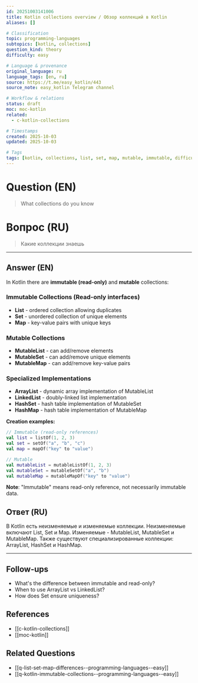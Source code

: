 ```yaml
---
id: 20251003141006
title: Kotlin collections overview / Обзор коллекций в Kotlin
aliases: []

# Classification
topic: programming-languages
subtopics: [kotlin, collections]
question_kind: theory
difficulty: easy

# Language & provenance
original_language: ru
language_tags: [en, ru]
source: https://t.me/easy_kotlin/443
source_note: easy_kotlin Telegram channel

# Workflow & relations
status: draft
moc: moc-kotlin
related:
  - c-kotlin-collections

# Timestamps
created: 2025-10-03
updated: 2025-10-03

# Tags
tags: [kotlin, collections, list, set, map, mutable, immutable, difficulty/easy, easy_kotlin, lang/ru, programming-languages]
---
```


# Question (EN)
> What collections do you know

# Вопрос (RU)
> Какие коллекции знаешь

---

## Answer (EN)

In Kotlin there are **immutable (read-only)** and **mutable** collections:

### Immutable Collections (Read-only interfaces)
- **List** - ordered collection allowing duplicates
- **Set** - unordered collection of unique elements
- **Map** - key-value pairs with unique keys

### Mutable Collections
- **MutableList** - can add/remove elements
- **MutableSet** - can add/remove unique elements  
- **MutableMap** - can add/remove key-value pairs

### Specialized Implementations
- **ArrayList** - dynamic array implementation of MutableList
- **LinkedList** - doubly-linked list implementation
- **HashSet** - hash table implementation of MutableSet
- **HashMap** - hash table implementation of MutableMap

**Creation examples:**
```kotlin
// Immutable (read-only references)
val list = listOf(1, 2, 3)
val set = setOf("a", "b", "c")
val map = mapOf("key" to "value")

// Mutable
val mutableList = mutableListOf(1, 2, 3)
val mutableSet = mutableSetOf("a", "b")
val mutableMap = mutableMapOf("key" to "value")
```

**Note**: "Immutable" means read-only reference, not necessarily immutable data.

## Ответ (RU)

В Kotlin есть неизменяемые и изменяемые коллекции. Неизменяемые включают List, Set и Map. Изменяемые - MutableList, MutableSet и MutableMap. Также существуют специализированные коллекции: ArrayList, HashSet и HashMap.

---

## Follow-ups
- What's the difference between immutable and read-only?
- When to use ArrayList vs LinkedList?
- How does Set ensure uniqueness?

## References
- [[c-kotlin-collections]]
- [[moc-kotlin]]

## Related Questions
- [[q-list-set-map-differences--programming-languages--easy]]
- [[q-kotlin-immutable-collections--programming-languages--easy]]
